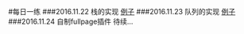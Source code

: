 #每日一练
###2016.11.22 栈的实现
[例子](https://github.com/CoderKwong/jsGym/blob/master/stack.html)
###2016.11.23  队列的实现
[例子](https://github.com/CoderKwong/jsGym/blob/master/duilie.html)
###2016.11.24  自制fullpage插件
待续...
